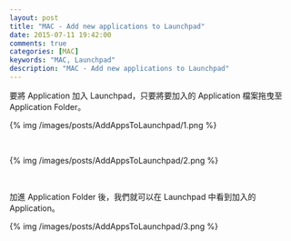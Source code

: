 ```yaml
---
layout: post
title: "MAC - Add new applications to Launchpad"
date: 2015-07-11 19:42:00
comments: true
categories: [MAC]
keywords: "MAC, Launchpad"
description: "MAC - Add new applications to Launchpad"
---
```


要將 Application 加入 Launchpad，只要將要加入的 Application 檔案拖曳至 Application Folder。  

<!-- More -->


{% img /images/posts/AddAppsToLaunchpad/1.png %}

<br/>


{% img /images/posts/AddAppsToLaunchpad/2.png %}

<br/>


加進 Application Folder 後，我們就可以在 Launchpad 中看到加入的 Application。  

{% img /images/posts/AddAppsToLaunchpad/3.png %}

<br/>

